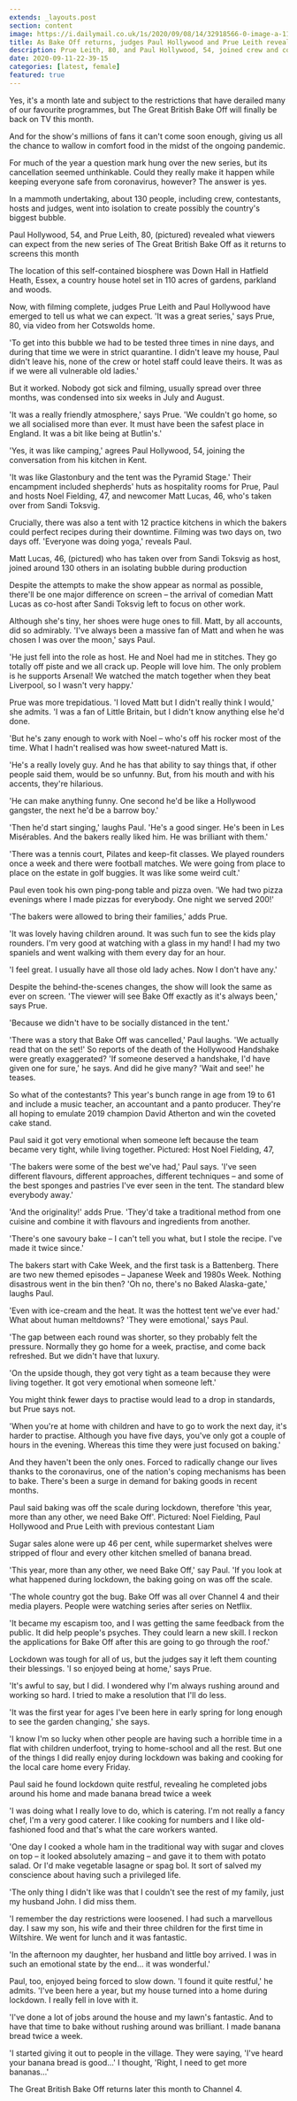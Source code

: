```yaml
---
extends: _layouts.post
section: content
image: https://i.dailymail.co.uk/1s/2020/09/08/14/32918566-0-image-a-11_1599571702352.jpg 
title: As Bake Off returns, judges Paul Hollywood and Prue Leith reveal how they did it  
description: Prue Leith, 80, and Paul Hollywood, 54, joined crew and contestants to isolate at Down Hall in Hatfield Heath, Essex. The judges reveal what to expect from GBBO as the series returns this month. 
date: 2020-09-11-22-39-15 
categories: [latest, female] 
featured: true 
--- 
```

Yes, it's a month late and subject to the restrictions that have derailed many of our favourite programmes, but The Great British Bake Off will finally be back on TV this month. 

And for the show's millions of fans it can't come soon enough, giving us all the chance to wallow in comfort food in the midst of the ongoing pandemic.

For much of the year a question mark hung over the new series, but its cancellation seemed unthinkable. Could they really make it happen while keeping everyone safe from coronavirus, however? The answer is yes. 

In a mammoth undertaking, about 130 people, including crew, contestants, hosts and judges, went into isolation to create possibly the country's biggest bubble. 

Paul Hollywood, 54, and Prue Leith, 80, (pictured) revealed what viewers can expect from the new series of The Great British Bake Off as it returns to screens this month 

The location of this self-contained biosphere was Down Hall in Hatfield Heath, Essex, a country house hotel set in 110 acres of gardens, parkland and woods.

Now, with filming complete, judges Prue Leith and Paul Hollywood have emerged to tell us what we can expect. 'It was a great series,' says Prue, 80, via video from her Cotswolds home.

'To get into this bubble we had to be tested three times in nine days, and during that time we were in strict quarantine. I didn't leave my house, Paul didn't leave his, none of the crew or hotel staff could leave theirs. It was as if we were all vulnerable old ladies.'

But it worked. Nobody got sick and filming, usually spread over three months, was condensed into six weeks in July and August.

'It was a really friendly atmosphere,' says Prue. 'We couldn't go home, so we all socialised more than ever. It must have been the safest place in England. It was a bit like being at Butlin's.'

'Yes, it was like camping,' agrees Paul Hollywood, 54, joining the conversation from his kitchen in Kent. 

'It was like Glastonbury and the tent was the Pyramid Stage.' Their encampment included shepherds' huts as hospitality rooms for Prue, Paul and hosts Noel Fielding, 47, and newcomer Matt Lucas, 46, who's taken over from Sandi Toksvig.

Crucially, there was also a tent with 12 practice kitchens in which the bakers could perfect recipes during their downtime. Filming was two days on, two days off. 'Everyone was doing yoga,' reveals Paul. 

Matt Lucas, 46, (pictured) who has taken over from Sandi Toksvig as host, joined around 130 others in an isolating bubble during production 

Despite the attempts to make the show appear as normal as possible, there'll be one major difference on screen – the arrival of comedian Matt Lucas as co-host after Sandi Toksvig left to focus on other work.

Although she's tiny, her shoes were huge ones to fill. Matt, by all accounts, did so admirably. 'I've always been a massive fan of Matt and when he was chosen I was over the moon,' says Paul. 

'He just fell into the role as host. He and Noel had me in stitches. They go totally off piste and we all crack up. People will love him. The only problem is he supports Arsenal! We watched the match together when they beat Liverpool, so I wasn't very happy.'

Prue was more trepidatious. 'I loved Matt but I didn't really think I would,' she admits. 'I was a fan of Little Britain, but I didn't know anything else he'd done.

'But he's zany enough to work with Noel – who's off his rocker most of the time. What I hadn't realised was how sweet-natured Matt is. 

'He's a really lovely guy. And he has that ability to say things that, if other people said them, would be so unfunny. But, from his mouth and with his accents, they're hilarious. 

'He can make anything funny. One second he'd be like a Hollywood gangster, the next he'd be a barrow boy.'

'Then he'd start singing,' laughs Paul. 'He's a good singer. He's been in Les Misérables. And the bakers really liked him. He was brilliant with them.'

'There was a tennis court, Pilates and keep-fit classes. We played rounders once a week and there were football matches. We were going from place to place on the estate in golf buggies. It was like some weird cult.'

Paul even took his own ping-pong table and pizza oven. 'We had two pizza evenings where I made pizzas for everybody. One night we served 200!'

'The bakers were allowed to bring their families,' adds Prue. 

'It was lovely having children around. It was such fun to see the kids play rounders. I'm very good at watching with a glass in my hand! I had my two spaniels and went walking with them every day for an hour. 

'I feel great. I usually have all those old lady aches. Now I don't have any.'

Despite the behind-the-scenes changes, the show will look the same as ever on screen. 'The viewer will see Bake Off exactly as it's always been,' says Prue. 

'Because we didn't have to be socially distanced in the tent.'

'There was a story that Bake Off was cancelled,' Paul laughs. 'We actually read that on the set!' So reports of the death of the Hollywood Handshake were greatly exaggerated? 'If someone deserved a handshake, I'd have given one for sure,' he says. And did he give many? 'Wait and see!' he teases.

So what of the contestants? This year's bunch range in age from 19 to 61 and include a music teacher, an accountant and a panto producer. They're all hoping to emulate 2019 champion David Atherton and win the coveted cake stand. 

Paul said it got very emotional when someone left because the team became very tight, while living together. Pictured: Host Noel Fielding, 47,

'The bakers were some of the best we've had,' Paul says. 'I've seen different flavours, different approaches, different techniques – and some of the best sponges and pastries I've ever seen in the tent. The standard blew everybody away.'

'And the originality!' adds Prue. 'They'd take a traditional method from one cuisine and combine it with flavours and ingredients from another. 

'There's one savoury bake – I can't tell you what, but I stole the recipe. I've made it twice since.'

The bakers start with Cake Week, and the first task is a Battenberg. There are two new themed episodes – Japanese Week and 1980s Week. Nothing disastrous went in the bin then? 'Oh no, there's no Baked Alaska-gate,' laughs Paul. 

'Even with ice-cream and the heat. It was the hottest tent we've ever had.' What about human meltdowns? 'They were emotional,' says Paul. 

'The gap between each round was shorter, so they probably felt the pressure. Normally they go home for a week, practise, and come back refreshed. But we didn't have that luxury. 

'On the upside though, they got very tight as a team because they were living together. It got very emotional when someone left.'

You might think fewer days to practise would lead to a drop in standards, but Prue says not. 

'When you're at home with children and have to go to work the next day, it's harder to practise. Although you have five days, you've only got a couple of hours in the evening. Whereas this time they were just focused on baking.'

And they haven't been the only ones. Forced to radically change our lives thanks to the coronavirus, one of the nation's coping mechanisms has been to bake. There's been a surge in demand for baking goods in recent months. 

Paul said baking was off the scale during lockdown, therefore 'this year, more than any other, we need Bake Off'. Pictured: Noel Fielding, Paul Hollywood and Prue Leith with previous contestant Liam 

Sugar sales alone were up 46 per cent, while supermarket shelves were stripped of flour and every other kitchen smelled of banana bread.

'This year, more than any other, we need Bake Off,' say Paul. 'If you look at what happened during lockdown, the baking going on was off the scale. 

'The whole country got the bug. Bake Off was all over Channel 4 and their media players. People were watching series after series on Netflix.

'It became my escapism too, and I was getting the same feedback from the public. It did help people's psyches. They could learn a new skill. I reckon the applications for Bake Off after this are going to go through the roof.'

Lockdown was tough for all of us, but the judges say it left them counting their blessings. 'I so enjoyed being at home,' says Prue. 

'It's awful to say, but I did. I wondered why I'm always rushing around and working so hard. I tried to make a resolution that I'll do less.

'It was the first year for ages I've been here in early spring for long enough to see the garden changing,' she says.

'I know I'm so lucky when other people are having such a horrible time in a flat with children underfoot, trying to home-school and all the rest. But one of the things I did really enjoy during lockdown was baking and cooking for the local care home every Friday.

Paul said he found lockdown quite restful, revealing he completed jobs around his home and made banana bread twice a week 

'I was doing what I really love to do, which is catering. I'm not really a fancy chef, I'm a very good caterer. I like cooking for numbers and I like old-fashioned food and that's what the care workers wanted. 

'One day I cooked a whole ham in the traditional way with sugar and cloves on top – it looked absolutely amazing – and gave it to them with potato salad. Or I'd make vegetable lasagne or spag bol. It sort of salved my conscience about having such a privileged life.

'The only thing I didn't like was that I couldn't see the rest of my family, just my husband John. I did miss them. 

'I remember the day restrictions were loosened. I had such a marvellous day. I saw my son, his wife and their three children for the first time in Wiltshire. We went for lunch and it was fantastic. 

'In the afternoon my daughter, her husband and little boy arrived. I was in such an emotional state by the end... it was wonderful.'

Paul, too, enjoyed being forced to slow down. 'I found it quite restful,' he admits. 'I've been here a year, but my house turned into a home during lockdown. I really fell in love with it. 

'I've done a lot of jobs around the house and my lawn's fantastic. And to have that time to bake without rushing around was brilliant. I made banana bread twice a week. 

'I started giving it out to people in the village. They were saying, 'I've heard your banana bread is good...' I thought, 'Right, I need to get more bananas...' 

The Great British Bake Off returns later this month to Channel 4.

